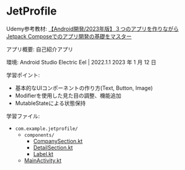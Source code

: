 # JetProfile

Udemy参考教材: [【Android開発/2023年版】３つのアプリを作りながらJetpack Composeでのアプリ開発の基礎をマスター](https://www.udemy.com/course/android_jetpack_compose_beginner/)

アプリ概要: 自己紹介アプリ

環境: Android Studio Electric Eel | 2022.1.1 2023 年 1 月 12 日

学習ポイント:

- 基本的なUIコンポーネントの作り方(Text, Button, Image)
- Modifierを使用した見た目の調整、機能追加
- MutableStateによる状態保持

学習ファイル:

- `com.example.jetprofile/`
  - `components/`
    - [CompanySection.kt](app/src/main/java/com/example/jetprofile/components/CompanySection.kt)
    - [DetailSection.kt](app/src/main/java/com/example/jetprofile/components/DetailSection.kt)
    - [Label.kt](app/src/main/java/com/example/jetprofile/components/Label.kt)
  - [MainActivity.kt](app/src/main/java/com/example/jetprofile/MainActivity.kt)
